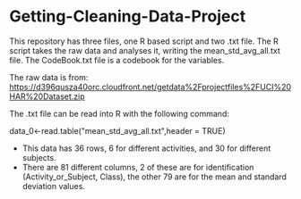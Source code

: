 # Getting-Cleaning-Data-Project
  This repository has three files, one R based script and two .txt file. The R script takes the raw data and analyses it, writing the mean_std_avg_all.txt file.  The CodeBook.txt file is a codebook for the variables. 
  
  The raw data is from: https://d396qusza40orc.cloudfront.net/getdata%2Fprojectfiles%2FUCI%20HAR%20Dataset.zip 
  
  The .txt file can be read into R with the following command:
  
  data_0<-read.table("mean_std_avg_all.txt",header = TRUE)

* This data has 36 rows, 6 for different activities, and 30 for different subjects.
* There are 81 different columns, 2 of these are for identification (Activity_or_Subject, Class), the other 79 are for the mean and standard deviation values.
